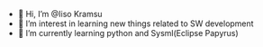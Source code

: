 - 👋 Hi, I’m @Iiso Kramsu
- 👀 I’m interest in learning new things related to SW development 
- 🌱 I’m currently learning python and Sysml(Eclipse Papyrus)


<!---
Ibiza-cmd/Ibiza-cmd is a ✨ special ✨ repository because its `README.md` (this file) appears on your GitHub profile.
You can click the Preview link to take a look at your changes.
--->

